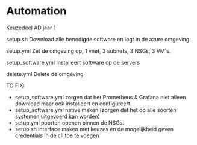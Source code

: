 # Automation
 Keuzedeel AD jaar 1

 setup.sh 
 Download alle benodigde software en logt in de azure omgeving.

 setup.yml
 Zet de omgeving op, 1 vnet, 3 subnets, 3 NSGs, 3 VM's.

 setup_software.yml
 Installeert software op de servers

 delete.yml
 Delete de omgeving
 
 
 TO FIX:
 - setup_software.yml zorgen dat het Prometheus & Grafana niet alleen download maar ook installeert en configureert.
 - setup_software.yml native maken (zorgen dat het op alle soorten systemen uitgevoerd kan worden)
 - setup.yml poorten openen binnen de NSGs.
 - setup.sh interface maken met keuzes en de mogelijkheid geven credentials in de cli toe te voegen
